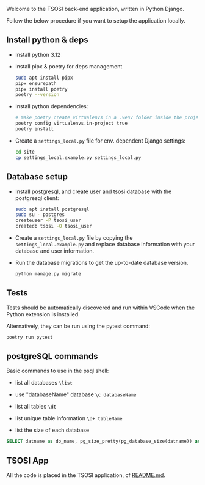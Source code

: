 

Welcome to the TSOSI back-end application, written in Python Django.

Follow the below procedure if you want to setup the application locally.

## Install python & deps

* Install python 3.12

* Install pipx & poetry for deps management
    ```bash
    sudo apt install pipx
    pipx ensurepath
    pipx install poetry
    poetry --version
    ```

* Install python dependencies:
    ```bash
    # make poetry create virtualenvs in a .venv folder inside the project folder
    poetry config virtualenvs.in-project true
    poetry install
    ```

* Create a `settings_local.py` file for env. dependent Django settings:
    ```bash
    cd site
    cp settings_local.example.py settings_local.py
    ```

## Database setup
* Install postgresql, and create user and tsosi database with the postgresql client:
    ```bash
    sudo apt install postgresql
    sudo su - postgres
    createuser -P tsosi_user
    createdb tsosi -O tsosi_user
    ```
* Create a `settings_local.py` file by copying the `settings_local.example.py` and replace database information with your database and user information.

* Run the database migrations to get the up-to-date database version.
    ```bash
    python manage.py migrate
    ```

## Tests

Tests should be automatically discovered and run within VSCode when the Python extension is installed.

Alternatively, they can be run using the pytest command:
```bash
poetry run pytest
```

## postgreSQL commands

Basic commands to use in the psql shell:

* list all databases `\list`

* use "databaseName" database `\c databaseName`

* list all tables `\dt`

* list unique table information `\d+ tableName`

* list the size of each database
```sql
SELECT datname as db_name, pg_size_pretty(pg_database_size(datname)) as db_usage FROM pg_database;
```


## TSOSI App

All the code is placed in the TSOSI application, cf [README.md](tsosi/README.md).